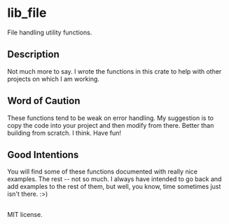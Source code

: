 # lib_file
File handling utility functions.
   
## Description
Not much more to say.  I wrote the functions in this crate to help with other projects on which I am working.

## Word of Caution
These functions tend to be weak on error handling.  My suggestion is to copy the code into your project and then modify from there.  Better than building from scratch.  I think.  Have fun!

## Good Intentions
You will find some of these functions documented with really nice examples.  The rest -- not so much.  I always have intended to go back and add examples to the rest of them, but well, you know, time sometimes just isn't there.  :>)

##
MIT license.

